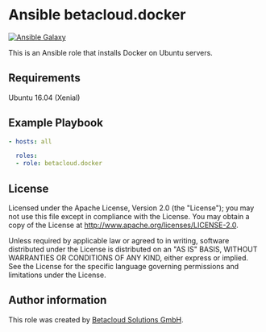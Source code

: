 # Ansible betacloud.docker

[![Ansible Galaxy](http://img.shields.io/badge/ansible--galaxy-betacloud.docker-blue.svg)](https://galaxy.ansible.com/betacloud/docker/)

This is an Ansible role that installs Docker on Ubuntu servers.

Requirements
------------

Ubuntu 16.04 (Xenial)

Example Playbook
----------------

```yml
- hosts: all

  roles:
  - role: betacloud.docker
```

License
-------

Licensed under the Apache License, Version 2.0 (the "License");
you may not use this file except in compliance with the License.
You may obtain a copy of the License at http://www.apache.org/licenses/LICENSE-2.0.

Unless required by applicable law or agreed to in writing, software
distributed under the License is distributed on an "AS IS" BASIS,
WITHOUT WARRANTIES OR CONDITIONS OF ANY KIND, either express or implied.
See the License for the specific language governing permissions and
limitations under the License.

Author information
------------------

This role was created by [Betacloud Solutions GmbH](https://betacloud-solutions.de).
